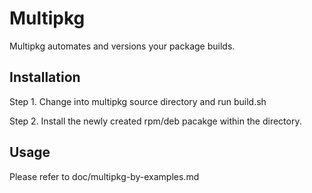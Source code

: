 Multipkg
==============
Multipkg automates and versions your package builds.

Installation
--------------

Step 1. Change into multipkg source directory and run build.sh

Step 2. Install the newly created rpm/deb pacakge within the directory.


Usage
-----

Please refer to doc/multipkg-by-examples.md
